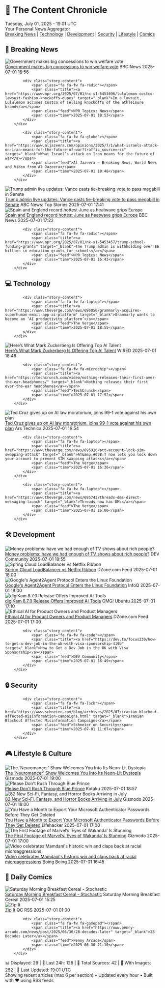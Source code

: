 <!-- Processing 54 RSS feeds at 2025-07-01 19:01:33 UTC -->
<!-- Processing: XKCD -->
<!-- Processing: Saturday Morning Breakfast Cereal -->
<!-- Processing: Dilbert -->
<!-- Processing: Questionable Content -->
<!-- Processing: Girl Genius -->
<!-- Processing: Dinosaur Comics -->
<!-- Processing: BBC World News -->
<!-- Processing: BBC Breaking News -->
<!-- Processing: Al Jazeera Breaking News -->
<!-- Processing: NPR News -->
<!-- Processing: CBC News -->
<!-- Error processing https://rss.cbc.ca/lineup/topstories.xml: The read operation timed out -->
<!-- Processing: NBC News Breaking -->
<!-- Processing: The Verge -->
<!-- Processing: WIRED -->
<!-- Processing: Slashdot -->
<!-- Processing: Lobsters Python -->
<!-- Processing: Hacker News -->
<!-- Processing: Dev.to -->
<!-- Processing: It's FOSS -->
<!-- Processing: DistroWatch -->
<!-- Processing: Ubuntu Blog -->
<!-- Processing: GitLab Blog -->
<!-- Processing: InfoQ -->
<!-- Processing: DZone -->
<!-- Processing: Gizmodo -->
<!-- Processing: Kotaku -->
<!-- Processing: Krebs on Security -->
<!-- Generated 11 new posts out of 27 feeds processed -->
<div class="newspaper-header">
    <h1 class="newspaper-title">📰 The Content Chronicle</h1>
    <div class="newspaper-date">Tuesday, July 01, 2025 - 19:01 UTC</div>
    <div class="newspaper-subtitle">Your Personal News Aggregator</div>
</div>

<div class="newspaper-nav">
    <a href="#breaking">Breaking News</a> |
    <a href="#tech">Technology</a> |
    <a href="#dev">Development</a> |
    <a href="#security">Security</a> |
    <a href="#lifestyle">Lifestyle</a> |
    <a href="#webcomics">Comics</a>
</div>

<div class="news-section breaking-news" id="breaking">
<h2 class="section-header">🚨 Breaking News</h2>
<div class="stories-container">
<div class="story">
            <img src="https://ichef.bbci.co.uk/ace/standard/240/cpsprodpb/9b4d/live/abd9f630-56ab-11f0-9261-abd7e0261bf5.jpg" alt="Government makes big concessions to win welfare vote" class="story-image" loading="lazy" onerror="this.style.display='none'">
            <div class="story-content">
                <span class="fa fa-fw fa-flag"></span>
                <span class="title"><a href="https://www.bbc.com/news/articles/cly8877x3z2o" target="_blank">Government makes big concessions to win welfare vote</a></span>
                <span class="feed">BBC News</span>
                <span class="time">2025-07-01 18:56</span>
            </div>
        </div>
<div class="story">
            
            <div class="story-content">
                <span class="fa fa-fw fa-radio"></span>
                <span class="title"><a href="https://www.npr.org/2025/07/01/nx-s1-5453696/lululemon-costco-lawsuit-fashion-knockoffs-dupes" target="_blank">In a lawsuit, Lululemon accuses Costco of selling knockoffs of the athleisure brand</a></span>
                <span class="feed">NPR Topics: News</span>
                <span class="time">2025-07-01 18:53</span>
            </div>
        </div>
<div class="story">
            
            <div class="story-content">
                <span class="fa fa-fw fa-globe"></span>
                <span class="title"><a href="https://www.aljazeera.com/opinions/2025/7/1/what-israels-attack-on-iran-means-for-the-future-of-war?traffic_source=rss" target="_blank">What Israel’s attack on Iran means for the future of war</a></span>
                <span class="feed">Al Jazeera – Breaking News, World News and Video from Al Jazeera</span>
                <span class="time">2025-07-01 18:48</span>
            </div>
        </div>
<div class="story">
            <img src="https://s.abcnews.com/images/US/senate-10-gty-gmh-250701_1751387999641_hpMain_4x3t_384.jpg" alt="Trump admin live updates: Vance casts tie-breaking vote to pass megabill in Senate" class="story-image" loading="lazy" onerror="this.style.display='none'">
            <div class="story-content">
                <span class="fa fa-fw fa-tv"></span>
                <span class="title"><a href="https://abcnews.go.com/US/live-updates/trump-admin-live-updates-senate-begin-big-beautiful/?id=123330663" target="_blank">Trump admin live updates: Vance casts tie-breaking vote to pass megabill in Senate</a></span>
                <span class="feed">ABC News: Top Stories</span>
                <span class="time">2025-07-01 17:41</span>
            </div>
        </div>
<div class="story">
            <img src="https://ichef.bbci.co.uk/ace/standard/240/cpsprodpb/4bad/live/164eb1a0-566f-11f0-9f6a-932e10cc460f.jpg" alt="Spain and England record hottest June as heatwave grips Europe" class="story-image" loading="lazy" onerror="this.style.display='none'">
            <div class="story-content">
                <span class="fa fa-fw fa-earth-americas"></span>
                <span class="title"><a href="https://www.bbc.com/news/articles/c70rrlexnwzo" target="_blank">Spain and England record hottest June as heatwave grips Europe</a></span>
                <span class="feed">BBC News</span>
                <span class="time">2025-07-01 17:22</span>
            </div>
        </div>
<div class="story">
            
            <div class="story-content">
                <span class="fa fa-fw fa-radio"></span>
                <span class="title"><a href="https://www.npr.org/2025/07/01/nx-s1-5453457/trump-school-funding-grants" target="_blank">The Trump admin is withholding over $6 billion in education grants for schools</a></span>
                <span class="feed">NPR Topics: News</span>
                <span class="time">2025-07-01 16:42</span>
            </div>
        </div>
</div>
</div>
<div class="news-section tech-news" id="tech">
<h2 class="section-header">💻 Technology</h2>
<div class="stories-container">
<div class="story">
            
            <div class="story-content">
                <span class="fa fa-fw fa-laptop"></span>
                <span class="title"><a href="https://www.theverge.com/news/696056/grammarly-acquires-superhuman-email-app-ai-platform" target="_blank">Grammarly wants to become an ‘AI productivity platform’</a></span>
                <span class="feed">The Verge</span>
                <span class="time">2025-07-01 18:55</span>
            </div>
        </div>
<div class="story">
            <img src="https://media.wired.com/photos/6863fe1816fbdea57514d650/master/pass/zuck-ai-money-biz-2208764114.jpg" alt="Here’s What Mark Zuckerberg Is Offering Top AI Talent" class="story-image" loading="lazy" onerror="this.style.display='none'">
            <div class="story-content">
                <span class="fa fa-fw fa-bolt"></span>
                <span class="title"><a href="https://www.wired.com/story/mark-zuckerberg-meta-offer-top-ai-talent-300-million/" target="_blank">Here’s What Mark Zuckerberg Is Offering Top AI Talent</a></span>
                <span class="feed">WIRED</span>
                <span class="time">2025-07-01 18:48</span>
            </div>
        </div>
<div class="story">
            
            <div class="story-content">
                <span class="fa fa-fw fa-microchip"></span>
                <span class="title"><a href="https://techcrunch.com/video/nothing-releases-their-first-over-the-ear-headphones/" target="_blank">Nothing releases their first over-the-ear headphones</a></span>
                <span class="feed">TechCrunch</span>
                <span class="time">2025-07-01 17:52</span>
            </div>
        </div>
<div class="story">
            <img src="https://cdn.arstechnica.net/wp-content/uploads/2025/07/ted-cruz-500x500-1751388283.jpg" alt="Ted Cruz gives up on AI law moratorium, joins 99-1 vote against his own plan" class="story-image" loading="lazy" onerror="this.style.display='none'">
            <div class="story-content">
                <span class="fa fa-fw fa-cog"></span>
                <span class="title"><a href="https://arstechnica.com/tech-policy/2025/07/ted-cruz-gives-up-on-ai-law-moratorium-joins-99-1-vote-against-his-own-plan/" target="_blank">Ted Cruz gives up on AI law moratorium, joins 99-1 vote against his own plan</a></span>
                <span class="feed">Ars Technica</span>
                <span class="time">2025-07-01 16:54</span>
            </div>
        </div>
<div class="story">
            
            <div class="story-content">
                <span class="fa fa-fw fa-laptop"></span>
                <span class="title"><a href="https://www.theverge.com/news/695916/att-account-lock-sim-swapping-attack" target="_blank">AT&amp;#038;T now lets you lock down your account to prevent SIM swapping attacks</a></span>
                <span class="feed">The Verge</span>
                <span class="time">2025-07-01 16:36</span>
            </div>
        </div>
<div class="story">
            
            <div class="story-content">
                <span class="fa fa-fw fa-laptop"></span>
                <span class="title"><a href="https://www.theverge.com/news/695743/threads-dms-direct-messaging-launch" target="_blank">Threads now has DMs</a></span>
                <span class="feed">The Verge</span>
                <span class="time">2025-07-01 16:00</span>
            </div>
        </div>
</div>
</div>
<div class="news-section dev-news" id="dev">
<h2 class="section-header">🛠️ Development</h2>
<div class="stories-container">
<div class="story">
            <img src="https://media2.dev.to/dynamic/image/width=800%2Cheight=%2Cfit=scale-down%2Cgravity=auto%2Cformat=auto/https%3A%2F%2Fi.guim.co.uk%2Fimg%2Fmedia%2F105de95c357a5bcdbf32c4ba4f76d6c89fdfcaac%2F685_0_2250_1800%2Fmaster%2F2250.jpg%3Fwidth%3D1200%26height%3D630%26quality%3D85%26auto%3Dformat%26fit%3Dcrop%26overlay-align%3Dbottom%252Cleft%26overlay-width%3D100p%26overlay-base64%3DL2ltZy9zdGF0aWMvb3ZlcmxheXMvdGctZGVmYXVsdC5wbmc%26enable%3Dupscale%26s%3D7481fff4acc49e40d6d247a25e4cbf93" alt="Money problems: have we had enough of TV shows about rich people?" class="story-image" loading="lazy" onerror="this.style.display='none'">
            <div class="story-content">
                <span class="fa fa-fw fa-code"></span>
                <span class="title"><a href="https://dev.to/popcorn_tv/money-problems-have-we-had-enough-of-tv-shows-about-rich-people-31pd" target="_blank">Money problems: have we had enough of TV shows about rich people?</a></span>
                <span class="feed">DEV Community</span>
                <span class="time">2025-07-01 18:55</span>
            </div>
        </div>
<div class="story">
            <img src="https://dz2cdn1.dzone.com/thumbnail?fid=18486938&w=600" alt="Spring Cloud LoadBalancer vs Netflix Ribbon" class="story-image" loading="lazy" onerror="this.style.display='none'">
            <div class="story-content">
                <span class="fa fa-fw fa-newspaper"></span>
                <span class="title"><a href="https://dzone.com/articles/spring-cloud-load-balancer-vs-netflix-ribbon" target="_blank">Spring Cloud LoadBalancer vs Netflix Ribbon</a></span>
                <span class="feed">DZone.com Feed</span>
                <span class="time">2025-07-01 18:00</span>
            </div>
        </div>
<div class="story">
            <img src="https://res.infoq.com/news/2025/07/agent2agent-linux-foundation/en/headerimage/agent2agent-linux-foundation-1751390634721.jpeg" alt="Google&#x27;s Agent2Agent Protocol Enters the Linux Foundation" class="story-image" loading="lazy" onerror="this.style.display='none'">
            <div class="story-content">
                <span class="fa fa-fw fa-info-circle"></span>
                <span class="title"><a href="https://www.infoq.com/news/2025/07/agent2agent-linux-foundation/?utm_campaign=infoq_content&utm_source=infoq&utm_medium=feed&utm_term=global" target="_blank">Google&#x27;s Agent2Agent Protocol Enters the Linux Foundation</a></span>
                <span class="feed">InfoQ</span>
                <span class="time">2025-07-01 18:00</span>
            </div>
        </div>
<div class="story">
            <img src="https://i0.wp.com/www.omgubuntu.co.uk/wp-content/uploads/2025/07/digikam-THUMB.jpg?resize=406%2C232&amp;ssl=1" alt="digiKam 8.7.0 Release Offers Improved AI Tools" class="story-image" loading="lazy" onerror="this.style.display='none'">
            <div class="story-content">
                <span class="fa fa-fw fa-ubuntu"></span>
                <span class="title"><a href="https://www.omgubuntu.co.uk/2025/07/digikam-8-7-0-new-ai-tools" target="_blank">digiKam 8.7.0 Release Offers Improved AI Tools</a></span>
                <span class="feed">OMG! Ubuntu</span>
                <span class="time">2025-07-01 17:10</span>
            </div>
        </div>
<div class="story">
            <img src="https://dz2cdn1.dzone.com/thumbnail?fid=18484750&w=600" alt="Ethical AI for Product Owners and Product Managers" class="story-image" loading="lazy" onerror="this.style.display='none'">
            <div class="story-content">
                <span class="fa fa-fw fa-newspaper"></span>
                <span class="title"><a href="https://dzone.com/articles/ethical-ai-for-product-owners-product-managers" target="_blank">Ethical AI for Product Owners and Product Managers</a></span>
                <span class="feed">DZone.com Feed</span>
                <span class="time">2025-07-01 17:00</span>
            </div>
        </div>
<div class="story">
            
            <div class="story-content">
                <span class="fa fa-fw fa-code"></span>
                <span class="title"><a href="https://dev.to/focus230/how-to-get-a-dev-job-in-the-uk-with-visa-sponsorship-419b" target="_blank">How to Get a Dev Job in the UK with Visa Sponsorship</a></span>
                <span class="feed">DEV Community</span>
                <span class="time">2025-07-01 16:49</span>
            </div>
        </div>
</div>
</div>
<div class="news-section security-news" id="security">
<h2 class="section-header">🔒 Security</h2>
<div class="stories-container">
<div class="story">
            
            <div class="story-content">
                <span class="fa fa-fw fa-lock"></span>
                <span class="title"><a href="https://www.schneier.com/blog/archives/2025/07/iranian-blackout-affected-misinformation-campaigns.html" target="_blank">Iranian Blackout Affected Misinformation Campaigns</a></span>
                <span class="feed">Schneier on Security</span>
                <span class="time">2025-07-01 11:07</span>
            </div>
        </div>
</div>
</div>
<div class="news-section lifestyle-news" id="lifestyle">
<h2 class="section-header">🎮 Lifestyle & Culture</h2>
<div class="stories-container">
<div class="story">
            <img src="https://gizmodo.com/app/uploads/2025/06/Neuromancer.jpg" alt="The ‘Neuromancer’ Show Welcomes You Into Its Neon-Lit Dystopia" class="story-image" loading="lazy" onerror="this.style.display='none'">
            <div class="story-content">
                <span class="fa fa-fw fa-computer"></span>
                <span class="title"><a href="https://gizmodo.com/neuromancer-apple-tv-trailer-cyberpunk-2000622392" target="_blank">The ‘Neuromancer’ Show Welcomes You Into Its Neon-Lit Dystopia</a></span>
                <span class="feed">Gizmodo</span>
                <span class="time">2025-07-01 19:00</span>
            </div>
        </div>
<div class="story">
            <img src="https://i.kinja-img.com/image/upload/c_fit,q_80,w_636/67146257314896c0bdee5e44529746a3.jpg" alt="Please Don&#x27;t Rush Through Blue Prince" class="story-image" loading="lazy" onerror="this.style.display='none'">
            <div class="story-content">
                <span class="fa fa-fw fa-gamepad"></span>
                <span class="title"><a href="https://kotaku.com/blue-prince-how-long-to-beat-room-46-tutorial-puzzles-1851785424" target="_blank">Please Don&#x27;t Rush Through Blue Prince</a></span>
                <span class="feed">Kotaku</span>
                <span class="time">2025-07-01 18:57</span>
            </div>
        </div>
<div class="story">
            <img src="https://gizmodo.com/app/uploads/2025/06/beasts-2.jpg" alt="82 New Sci-Fi, Fantasy, and Horror Books Arriving in July" class="story-image" loading="lazy" onerror="this.style.display='none'">
            <div class="story-content">
                <span class="fa fa-fw fa-computer"></span>
                <span class="title"><a href="https://gizmodo.com/new-books-july-2025-sci-fi-fantasy-horror-2000621725" target="_blank">82 New Sci-Fi, Fantasy, and Horror Books Arriving in July</a></span>
                <span class="feed">Gizmodo</span>
                <span class="time">2025-07-01 18:00</span>
            </div>
        </div>
<div class="story">
            <img src="https://lifehacker.com/imagery/articles/01JWH81KGY8NA4SZSMG0FJRNGD/hero-image.png" alt="You Have a Month to Export Your Microsoft Authenticator Passwords Before They Get Deleted" class="story-image" loading="lazy" onerror="this.style.display='none'">
            <div class="story-content">
                <span class="fa fa-fw fa-life-ring"></span>
                <span class="title"><a href="https://lifehacker.com/tech/you-need-to-export-your-microsoft-authenticator-passwords?utm_medium=RSS" target="_blank">You Have a Month to Export Your Microsoft Authenticator Passwords Before They Get Deleted</a></span>
                <span class="feed">Lifehacker</span>
                <span class="time">2025-07-01 17:00</span>
            </div>
        </div>
<div class="story">
            <img src="https://gizmodo.com/app/uploads/2025/07/Eyes-of-Wakanda-screenshot.jpg" alt="The First Footage of Marvel’s ‘Eyes of Wakanda’ Is Stunning" class="story-image" loading="lazy" onerror="this.style.display='none'">
            <div class="story-content">
                <span class="fa fa-fw fa-computer"></span>
                <span class="title"><a href="https://gizmodo.com/the-first-footage-of-marvels-eyes-of-wakanda-is-stunning-2000622849" target="_blank">The First Footage of Marvel’s ‘Eyes of Wakanda’ Is Stunning</a></span>
                <span class="feed">Gizmodo</span>
                <span class="time">2025-07-01 17:00</span>
            </div>
        </div>
<div class="story">
            <img src="https://i0.wp.com/boingboing.net/wp-content/uploads/2025/06/Zoran-Mamdani-speaks-an-event-honoring-COVID-19-.jpg?fit=1080%2C720&amp;quality=60&amp;ssl=1" alt="Video celebrates Mamdani&#x27;s historic win and claps back at racial microaggressions" class="story-image" loading="lazy" onerror="this.style.display='none'">
            <div class="story-content">
                <span class="fa fa-fw fa-arrow-right"></span>
                <span class="title"><a href="https://boingboing.net/2025/07/01/video-celebrates-mamdanis-historic-win-and-claps-back-at-racial-microaggressions.html" target="_blank">Video celebrates Mamdani&#x27;s historic win and claps back at racial microaggressions</a></span>
                <span class="feed">Boing Boing</span>
                <span class="time">2025-07-01 16:45</span>
            </div>
        </div>
</div>
</div>
<div class="news-section webcomics-section" id="webcomics">
<h2 class="section-header">🎨 Daily Comics</h2>
<div class="stories-container">
<div class="story">
            <img src="https://www.smbc-comics.com/comics/1750828096-20250701.png" alt="Saturday Morning Breakfast Cereal - Stochastic" class="story-image" loading="lazy" onerror="this.style.display='none'">
            <div class="story-content">
                <span class="fa fa-fw fa-smile"></span>
                <span class="title"><a href="https://www.smbc-comics.com/comic/stochastic" target="_blank">Saturday Morning Breakfast Cereal - Stochastic</a></span>
                <span class="feed">Saturday Morning Breakfast Cereal</span>
                <span class="time">2025-07-01 15:25</span>
            </div>
        </div>
<div class="story">
            <img src="http://www.questionablecontent.net/comics/5603.png" alt="Zip It" class="story-image" loading="lazy" onerror="this.style.display='none'">
            <div class="story-content">
                <span class="fa fa-fw fa-music"></span>
                <span class="title"><a href="http://questionablecontent.net/view.php?comic=5603" target="_blank">Zip It</a></span>
                <span class="feed">QC RSS</span>
                <span class="time">2025-07-01 01:00</span>
            </div>
        </div>
<div class="story">
            
            <div class="story-content">
                <span class="fa fa-fw fa-gamepad"></span>
                <span class="title"><a href="https://www.penny-arcade.com/news/post/2025/06/30/28-decades-later" target="_blank">28 Decades Later</a></span>
                <span class="feed">Penny Arcade</span>
                <span class="time">2025-06-30 21:10</span>
            </div>
        </div>
</div>
</div>

<div class="newspaper-footer">
    <div class="stats">
        📊 Displayed: 28 | 📅 Last 24h: 128 | 📡 Total Sources: 42 | 📸 With Images: 282 |
        🔄 Last Updated: 19:01 UTC
    </div>
    <div class="footer-note">
        Showing recent articles (max 6 per section) • Updated every hour • Built with ❤️ using RSS feeds
    </div>
</div>

